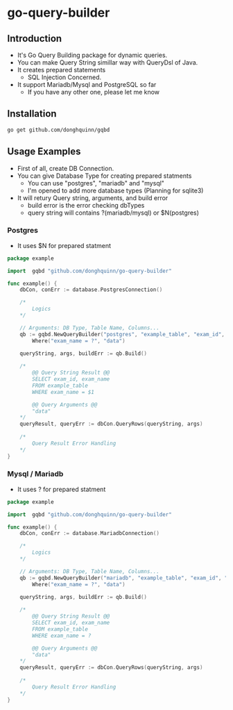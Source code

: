 # go-query-builder

## Introduction
* It's Go Query Building package for dynamic queries.
* You can make Query String simillar way with QueryDsl of Java.
* It creates prepared statements
    * SQL Injection Concerned.
* It support Mariadb/Mysql and PostgreSQL so far
    * If you have any other one, please let me know

## Installation

```zsh
go get github.com/donghquinn/gqbd
```


## Usage Examples

* First of all, create DB Connection.
*  You can give Database Type for creating prepared statments
    * You can use "postgres", "mariadb" and "mysql"
    * I'm opened to add more database types (Planning for sqlite3)
* It will retury Query string, arguments, and build error
    * build error is the error checking dbTypes
    * query string will contains ?(mariadb/mysql) or $N(postgres)

### Postgres
* It uses $N for prepared statment

```go
package example

import 	gqbd "github.com/donghquinn/go-query-builder"

func example() {
    dbCon, conErr := database.PostgresConnection()

    /*
        Logics
    */

    // Arguments: DB Type, Table Name, Columns...
    qb := gqbd.NewQueryBuilder("postgres", "example_table", "exam_id", "exam_name").
        Where("exam_name = ?", "data")
    
    queryString, args, buildErr := qb.Build()

    /*
        @@ Query String Result @@
        SELECT exam_id, exam_name
        FROM example_table
        WHERE exam_name = $1

        @@ Query Arguments @@
        "data"
    */
    queryResult, queryErr := dbCon.QueryRows(queryString, args)
     
    /*
        Query Result Error Handling
    */
}

```

### Mysql / Mariadb
* It uses ? for prepared statment

```go
package example

import 	gqbd "github.com/donghquinn/go-query-builder"

func example() {
    dbCon, conErr := database.MariadbConnection()

    /*
        Logics
    */

    // Arguments: DB Type, Table Name, Columns...
    qb := gqbd.NewQueryBuilder("mariadb", "example_table", "exam_id", "exam_name").
        Where("exam_name = ?", "data")
    
    queryString, args, buildErr := qb.Build()

    /*
        @@ Query String Result @@
        SELECT exam_id, exam_name
        FROM example_table
        WHERE exam_name = ?

        @@ Query Arguments @@
        "data"
    */
    queryResult, queryErr := dbCon.QueryRows(queryString, args)
     
    /*
        Query Result Error Handling
    */
}

```
